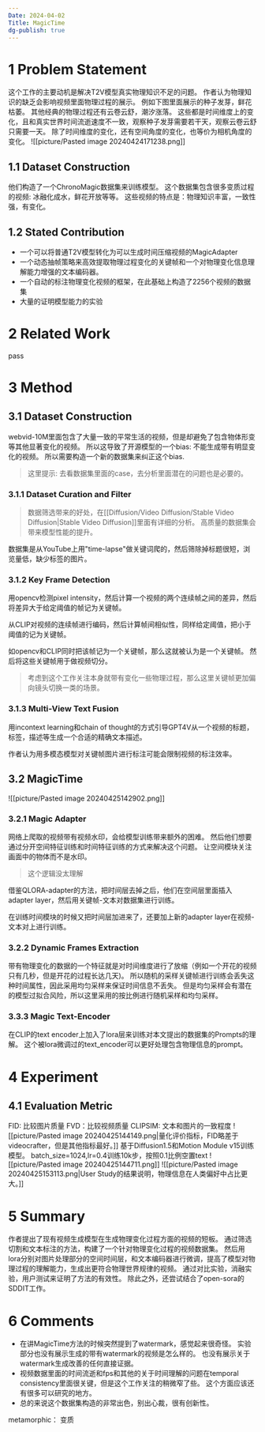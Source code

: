 ```yaml
---
Date: 2024-04-02
Title: MagicTime
dg-publish: true
---
```



# 1 Problem Statement 
这个工作的主要动机是解决T2V模型真实物理知识不足的问题。 作者认为物理知识的缺乏会影响视频里面物理过程的展示。 例如下图里面展示的种子发芽，鲜花枯萎。 其他经典的物理过程还有云卷云舒，潮汐涨落。 这些都是时间维度上的变化，且和真实世界时间流逝速度不一致，观察种子发芽需要若干天，观察云卷云舒只需要一天。  除了时间维度的变化，还有空间角度的变化，也等价为相机角度的变化。 
![[picture/Pasted image 20240424171238.png]]



## 1.1 Dataset Construction
他们构造了一个ChronoMagic数据集来训练模型。 这个数据集包含很多变质过程的视频: 冰融化成水，鲜花开放等等。 这些视频的特点是：物理知识丰富，一致性强，有变化。 

## 1.2 Stated Contribution

- 一个可以将普通T2V模型转化为可以生成时间压缩视频的MagicAdapter
- 一个动态抽帧策略来高效提取物理过程变化的关键帧和一个对物理变化信息理解能力增强的文本编码器。 
- 一个自动的标注物理变化视频的框架，在此基础上构造了2256个视频的数据集
- 大量的证明模型能力的实验

# 2 Related Work
pass

# 3 Method
## 3.1 Dataset Construction
webvid-10M里面包含了大量一致的平常生活的视频，但是却避免了包含物体形变等其他显著变化的视频。 所以这导致了开源模型的一个bias: 不能生成带有明显变化的视频。 所以需要构造一个新的数据集来纠正这个bias. 

> 这里提示: 去看数据集里面的case，去分析里面潜在的问题也是必要的。 

### 3.1.1 Dataset Curation and Filter
> 数据筛选带来的好处，在[[Diffusion/Video Diffusion/Stable Video Diffusion|Stable Video Diffusion]]里面有详细的分析。 高质量的数据集会带来模型性能的提升。 

数据集是从YouTube上用"time-lapse"做关键词爬的，然后筛除掉标题很短，浏览量低，缺少标签的图片。 

### 3.1.2 Key Frame Detection
用opencv检测pixel intensity，然后计算一个视频的两个连续帧之间的差异，然后将差异大于给定阈值的帧记为关键帧。 

从CLIP对视频的连续帧进行编码，然后计算帧间相似性，同样给定阈值，把小于阈值的记为关键帧。 

如opencv和CLIP同时把该帧记为一个关键帧，那么这就被认为是一个关键帧。 然后将这些关键帧用于做视频切分。 

> 考虑到这个工作关注本身就带有变化一些物理过程，那么这里关键帧更加偏向镜头切换一类的场景。 


### 3.1.3 Multi-View Text Fusion 
用incontext learning和chain of thought的方式引导GPT4V从一个视频的标题，标签，描述等生成一个合适的精确文本描述。 

作者认为用多模态模型对关键帧图片进行标注可能会限制视频的标注效率。 

## 3.2 MagicTime 
![[picture/Pasted image 20240425142902.png]]
### 3.2.1 Magic Adapter
网络上爬取的视频带有视频水印，会给模型训练带来额外的困难。 然后他们想要通过分开空间特征训练和时间特征训练的方式来解决这个问题。 让空间模块关注画面中的物体而不是水印。 

> 这个逻辑没太理解

借鉴QLORA-adapter的方法，把时间层去掉之后，他们在空间层里面插入adapter layer，然后用关键帧-文本对数据集进行训练。 

在训练时间模块的时候又把时间层加进来了，还要加上新的adapter layer在视频-文本对上进行训练。 

### 3.2.2 Dynamic Frames Extraction
带有物理变化的数据的一个特征就是对时间维度进行了放缩（例如一个开花的视频只有几秒，但是开花的过程长达几天)。 所以随机的采样关键帧进行训练会丢失这种时间属性，因此采用均匀采样来保证时间信息不丢失。 
但是均匀采样会有潜在的模型过拟合风险，所以这里采用的按比例进行随机采样和均匀采样。 

### 3.3.3 Magic Text-Encoder
在CLIP的text encoder上加入了lora层来训练对本文提出的数据集的Prompts的理解。 这个被lora微调过的text_encoder可以更好处理包含物理信息的prompt。 

# 4 Experiment
## 4.1 Evaluation Metric
FID: 比较图片质量
FVD：比较视频质量
CLIPSIM: 文本和图片的一致程度
![[picture/Pasted image 20240425144149.png|量化评价指标，FID略差于videocrafter，但是其他指标最好。]]
基于Diffusion1.5和Motion Module v15训练模型。 batch_size=1024,lr=0.4训练10k步，按照0.1比例空置text
![[picture/Pasted image 20240425144711.png]]
![[picture/Pasted image 20240425153113.png|User Study的结果说明，物理信息在人类偏好中占比更大。]]

# 5 Summary
作者提出了现有视频生成模型在生成物理变化过程方面的视频的短板。 通过筛选切割和文本标注的方法，构建了一个针对物理变化过程的视频数据集。 然后用lora分别对图片处理部分的空间时间层，和文本编码器进行微调，提高了模型对物理过程的理解能力，生成出更符合物理世界规律的视频。 通过对比实验，消融实验，用户测试来证明了方法的有效性。 除此之外，还尝试结合了open-sora的SDDIT工作。 
# 6 Comments

- 在讲MagicTime方法的时候突然提到了watermark，感觉起来很奇怪。 实验部分也没有展示生成的带有watermark的视频是怎么样的。 也没有展示关于watermark生成改善的任何直接证据。 
- 视频数据里面的时间流逝和fps和其他的关于时间理解的问题在temporal consistency里面很关键，但是这个工作关注的稍微窄了些。 这个方面应该还有很多可以研究的地方。  
- 总的来说这个数据集构造的非常出色，别出心裁，很有创新性。 

metamorphic： 变质